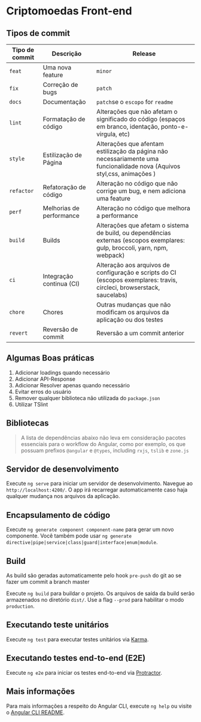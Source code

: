 # Criptomoedas Front-end

## Tipos de commit

| Tipo de commit | Descrição                | Release                                                                                                                     |
| -------------- | ------------------------ | --------------------------------------------------------------------------------------------------------------------------- |
| `feat`         | Uma nova feature         | `minor`                                                                                                                     |
| `fix`          | Correção de bugs         | `patch`                                                                                                                     |
| `docs`         | Documentação             | `patch`se o `escopo` for `readme`                                                                                           |
| `lint`         | Formatação de código     | Alterações que não afetam o significado do código (espaços em branco, identação, ponto-e-virgula, etc)                      |
| `style`        | Estilização de Página    | Alterações que afentam estilização da página não necessariamente uma funcionalidade nova (Aquivos styl,css, animações )     |
| `refactor`     | Refatoração de código    | Alteração no código que não corrige um bug, e nem adiciona uma feature                                                      |
| `perf`         | Melhorias de performance | Alteração no código que melhora a performance                                                                               |
| `build`        | Builds                   | Alterações que afetam o sistema de build, ou dependências externas (escopos exemplares: gulp, broccoli, yarn, npm, webpack) |
| `ci`           | Integração continua (CI) | Alteração aos arquivos de configuração e scripts do CI (escopos exemplares: travis, circleci, browserstack, saucelabs)      |
| `chore`        | Chores                   | Outras mudanças que não modificam os arquivos da aplicação ou dos testes                                                    |
| `revert`       | Reversão de commit       | Reversão a um commit anterior                                                                                               |

## Algumas Boas práticas

1. Adicionar loadings quando necessário
2. Adicionar API-Response
3. Adicionar Resolver apenas quando necessário
4. Evitar erros do usuário
5. Remover qualquer biblioteca não utilizada do `package.json`
6. Utilizar TSlint

## Bibliotecas

> A lista de dependências abaixo não leva em consideração pacotes essenciais para o workflow do Angular, como por exemplo, os que possuam prefixos `@angular` e `@types`, including `rxjs`, `tslib` e `zone.js`

## Servidor de desenvolvimento

Execute `ng serve` para iniciar um servidor de desenvolvimento. Navegue ao `http://localhost:4200/`. O app irá recarregar automaticamente caso haja qualquer mudança nos arquivos da aplicação.

## Encapsulamento de código

Execute `ng generate component component-name` para gerar um novo componente. Você também pode usar `ng generate directive|pipe|service|class|guard|interface|enum|module`.

## Build

As build são geradas automaticamente pelo hook `pre-push` do git ao se fazer um commit a branch master

Execute `ng build` para buildar o projeto. Os arquivos de saída da build serão armazenados no diretório `dist/`. Use a flag `--prod` para habilitar o modo `production`.

## Executando teste unitários

Execute `ng test` para executar testes unitários via [Karma](https://karma-runner.github.io).

## Executando testes end-to-end (E2E)

Execute `ng e2e` para iniciar os testes end-to-end via [Protractor](http://www.protractortest.org/).

## Mais informações

Para mais informações a respeito do Angular CLI, execute `ng help` ou visite o [Angular CLI README](https://github.com/angular/angular-cli/blob/master/README.md).
